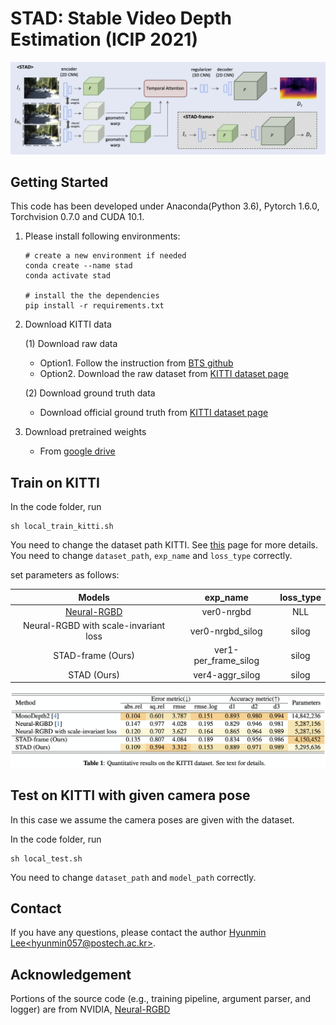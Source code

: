 # STAD: Stable Video Depth Estimation (ICIP 2021)

![Alt text](docs/stad_arch.png)


## Getting Started 
This code has been developed under Anaconda(Python 3.6), Pytorch 1.6.0, Torchvision 0.7.0 and CUDA 10.1. 


1. Please install following environments:
    ```
    # create a new environment if needed
    conda create --name stad
    conda activate stad
    
    # install the the dependencies 
    pip install -r requirements.txt
    ```

2. Download KITTI data

    (1) Download raw data
    - Option1. Follow the instruction from [BTS github](https://github.com/cogaplex-bts/bts/tree/master/pytorch#kitti) 
    - Option2. Download the raw dataset from [KITTI dataset page](http://www.cvlibs.net/datasets/kitti/raw_data.php)
    
    (2) Download ground truth data
    - Download official ground truth from [KITTI dataset page](http://www.cvlibs.net/download.php?file=data_depth_annotated.zip)

3. Download pretrained weights 
    * From [google drive](https://drive.google.com/drive/folders/1H5Y2ELoQY4cHwzVxbm49pps7Wb0_RpWM?usp=sharing)
    

## Train on KITTI
In the code folder, run
```
sh local_train_kitti.sh
``` 
You need to change the dataset path KITTI. See [this](./docs/TR.md) page for more details.
You need to change `dataset_path`, `exp_name` and `loss_type` correctly.

set parameters as follows:

| Models         | exp_name| loss_type|
| :------------: | :---: | :---: |
| [Neural-RGBD](https://github.com/NVlabs/neuralrgbd) | ver0-nrgbd | NLL |
| Neural-RGBD with scale-invariant loss | ver0-nrgbd_silog | silog |
| STAD-frame (Ours) | ver1-per_frame_silog | silog |
| STAD (Ours) | ver4-aggr_silog | silog |

![Alt text](docs/stad_tab1.png)

## Test on KITTI with given camera pose
In this case we assume the camera poses are given with the dataset. 

In the code folder, run
```
sh local_test.sh
```
You need to change `dataset_path` and `model_path` correctly.

## Contact
If you have any questions, please contact the author [Hyunmin Lee&lt;hyunmin057@postech.ac.kr>](mailto:hyunmin057@postech.ac.kr).

## Acknowledgement
Portions of the source code (e.g., training pipeline, argument parser, and logger) are from NVIDIA, [Neural-RGBD](https://github.com/NVlabs/neuralrgbd)